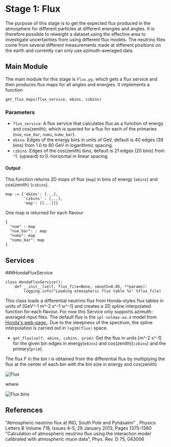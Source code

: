 # Stage 1: Flux

The purpose of this stage is to get the expected flux produced in the atmosphere for different particles at different energies and angles. It is therefore possible to reweight a dataset using the effective area to investigate uncertainties from using different flux models. The neutrino files come from several different measurements made at different positions on the earth and currently can only use azimuth-averaged data. 

## Main Module

The main module for this stage is `Flux.py`, which gets a flux service and then produces flux maps for all angles and energies. It implements a function

```get_flux_maps(flux_service, ebins, czbins)```

### Parameters

*  `flux_service`: A flux service that calculates flux as a function of energy and cos(zenith), which is queried for a flux for each of the primaries (`nue`, `nue_bar`, `numu`, `numu_bar`).
*  `ebins`: Edges of the energy bins in units of GeV, default is 40 edges (39 bins) from 1.0 to 80 GeV in logarithmic spacing. 
*  `czbins`: Edges of the cos(zenith) bins, default is 21 edges (20 bins) from -1. (upward) to 0. horizontal in linear spacing.

  
#### Output

This function returns 2D _maps_ of flux (`map`) in bins of energy (`ebins`) and cos(zenith) (`czbins`).
```
map := {'ebins': [...],
        'czbins' : [...],
        'map': [[...]]}
```
One map is returned for each flavour
```
{
  "nue" : map
  "nue_bar": : map   
  "numu": map
  "numu_bar": map
}
```

## Services

###HondaFluxService

```
class HondaFluxService():
    def __init__(self, flux_file=None, smooth=0.05, **params):
        logging.info("Loading atmospheric flux table %s" %flux_file)
```

This class loads a differential neutrino flux from Honda-styles flux tables in units of [GeV^-1 m^-2 s^-1 sr^-1] and creates a 2D spline interpolated function for each flavour. For now this Service only supports azimuth-averaged input files. The default flux is the `spl-solmax-aa.d` model from [Honda's web-page.](http://www.icrr.u-tokyo.ac.jp/~mhonda/). Due to the steepness of the spectrum, the spline interpolation is carried out in `log10(flux)` space.

* `get_flux(self, ebins, czbins, prim)`: Get the flux in units [m^-2 s^-1] for the given bin edges in energy(`ebins`) and cos(zenith)(`czbins`) and the primary(`prim`).

The flux _F_ in the bin _i_ is obtained from the differential flux by multiplying the flux at the center of each bin with the bin size in energy and cos(zenith)

![Flux](Flux.png)

where

![Flux bins](flux-bins.png)


## References

"Atmospheric neutrino flux at INO, South Pole and Pyhäsalmi" , Physics Letters B Volume 718, Issues 4–5, 29 January 2013, Pages 1375–1380   
"Calculation of atmospheric neutrino flux using the interaction model calibrated with atmospheric muon data", Phys. Rev. D 75, 043006 
